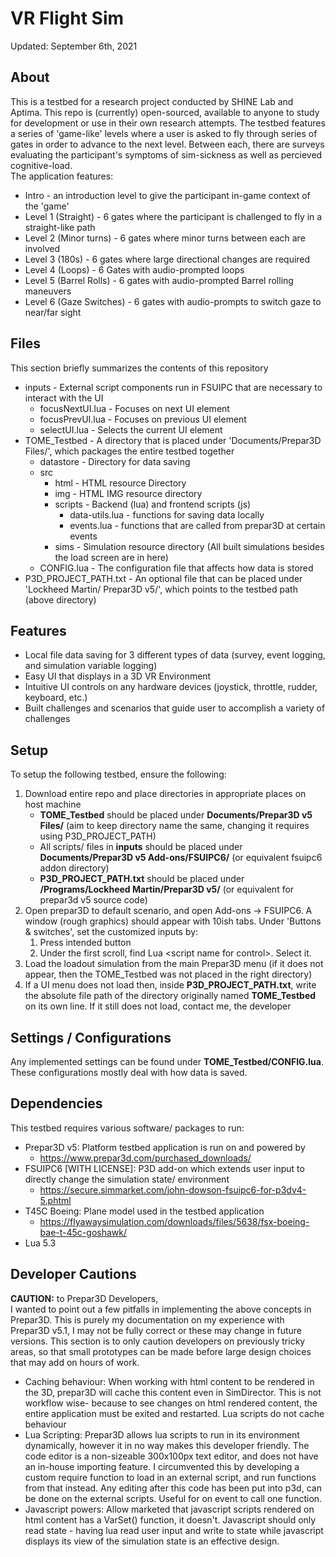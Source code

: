 # VR Flight Sim
Updated: September 6th, 2021

## About
This is a testbed for a research project conducted by SHINE Lab and Aptima. This repo is (currently) open-sourced, available to anyone to study for development or use in their own research attempts. The testbed features a series of 'game-like' levels where a user is asked to fly through series of gates in order to advance to the next level. Between each, there are surveys evaluating the participant's symptoms of sim-sickness as well as percieved cognitive-load.<br>
The application features:
- Intro - an introduction level to give the participant in-game context of the 'game'
- Level 1 (Straight) - 6 gates where the participant is challenged to fly in a straight-like path
- Level 2 (Minor turns) - 6 gates where minor turns between each are involved
- Level 3 (180s) - 6 gates where large directional changes are required
- Level 4 (Loops) - 6 Gates with audio-prompted loops
- Level 5 (Barrel Rolls) - 6 gates with audio-prompted Barrel rolling maneuvers
- Level 6 (Gaze Switches) - 6 gates with audio-prompts to switch gaze to near/far sight


## Files
This section briefly summarizes the contents of this repository
- inputs - External script components run in FSUIPC that are necessary to interact with the UI
    - focusNextUI.lua - Focuses on next UI element
    - focusPrevUI.lua - Focuses on previous UI element
    - selectUI.lua - Selects the current UI element
- TOME_Testbed - A directory that is placed under 'Documents/Prepar3D Files/', which packages the entire testbed together
    - datastore - Directory for data saving
    - src
        - html - HTML resource Directory
        - img - HTML IMG resource directory
        - scripts - Backend (lua) and frontend scripts (js)
            - data-utils.lua - functions for saving data locally
            - events.lua - functions that are called from prepar3D at certain events
        - sims - Simulation resource directory (All built simulations besides the load screen are in here)
    - CONFIG.lua - The configuration file that affects how data is stored
- P3D_PROJECT_PATH.txt - An optional file that can be placed under 'Lockheed Martin/ Prepar3D v5/', which points to the testbed path (above directory)


## Features
- Local file data saving for 3 different types of data (survey, event logging, and simulation variable logging)
- Easy UI that displays in a 3D VR Environment
- Intuitive UI controls on any hardware devices (joystick, throttle, rudder, keyboard, etc.)
- Built challenges and scenarios that guide user to accomplish a variety of challenges

## Setup
To setup the following testbed, ensure the following:
1. Download entire repo and place directories in appropriate places on host machine
    - **TOME_Testbed** should be placed under **Documents/Prepar3D v5 Files/** (aim to keep directory name the same, changing it requires using P3D_PROJECT_PATH)
    - All scripts/ files in **inputs** should be placed under **Documents/Prepar3D v5 Add-ons/FSUIPC6/** (or equivalent fsuipc6 addon directory)
    - **P3D_PROJECT_PATH.txt** should be placed under **/Programs/Lockheed Martin/Prepar3D v5/** (or equivalent for prepar3d v5 source code)
2. Open prepar3D to default scenario, and open Add-ons -> FSUIPC6. A window (rough graphics) should appear with 10ish tabs. Under 'Buttons & switches', set the customized inputs by:
    1. Press intended button
    2. Under the first scroll, find Lua &lt;script name for control&gt;. Select it.
3. Load the loadout simulation from the main Prepar3D menu (if it does not appear, then the TOME_Testbed was not placed in the right directory)
4. If a UI menu does not load then, inside **P3D_PROJECT_PATH.txt**, write the absolute file path of the directory originally named **TOME_Testbed** on its own line. If it still does not load, contact me, the developer


## Settings / Configurations
Any implemented settings can be found under **TOME_Testbed/CONFIG.lua**. These configurations mostly deal with how data is saved.


## Dependencies
This testbed requires various software/ packages to run:
- Prepar3D v5: Platform testbed application is run on and powered by
    - https://www.prepar3d.com/purchased_downloads/
- FSUIPC6 [WITH LICENSE]: P3D add-on which extends user input to directly change the simulation state/ environment
    - https://secure.simmarket.com/john-dowson-fsuipc6-for-p3dv4-5.phtml
- T45C Boeing: Plane model used in the testbed application
    - https://flyawaysimulation.com/downloads/files/5638/fsx-boeing-bae-t-45c-goshawk/
- Lua 5.3


## Developer Cautions
**CAUTION:** to Prepar3D Developers,<br>
I wanted to point out a few pitfalls in implementing the above concepts in Prepar3D. This is purely my documentation on my experience with Prepar3D v5.1, I may not be fully correct or these may change in future versions. This section is to only caution developers on previously tricky areas, so that small prototypes can be made before large design choices that may add on hours of work.
- Caching behaviour: When working with html content to be rendered in the 3D, prepar3D will cache this content even in SimDirector. This is not workflow wise- because to see changes on html rendered content, the entire application must be exited and restarted. Lua scripts do not cache behaviour
- Lua Scripting: Prepar3D allows lua scripts to run in its environment dynamically, however it in no way makes this developer friendly. The code editor is a non-sizeable 300x100px text editor, and does not have an in-house importing feature. I circumvented this by developing a custom require function to load in an external script, and run functions from that instead. Any editing after this code has been put into p3d, can be done on the external scripts. Useful for on event to call one function.
- Javascript powers: Allow marketed that javascript scripts rendered on html content has a VarSet() function, it doesn't. Javascript should only read state - having lua read user input and write to state while javascript displays its view of the simulation state is an effective design.
